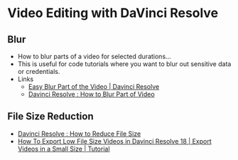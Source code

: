 # Video Editing with DaVinci Resolve

## Blur
- How to blur parts of a video for selected durations...
- This is useful for code tutorials where you want to blur out sensitive data or credentials.
- Links
  - [Easy Blur Part of the Video | Davinci Resolve](https://www.youtube.com/watch?v=fGviRFJHvQE)
  - [Davinci Resolve : How to Blur Part of Video](https://www.youtube.com/watch?v=ocds24qEoF8)
 
## File Size Reduction
- [Davinci Resolve : How to Reduce File Size](https://www.youtube.com/watch?v=PJhVDKbMLXQ)
- [How To Export Low File Size Videos in Davinci Resolve 18 | Export Videos in a Small Size | Tutorial](https://www.youtube.com/watch?v=H4cORXlBDBA)
